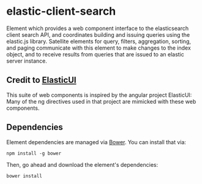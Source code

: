 # elastic-client-search

Element which provides a web component interface to the elasticsearch client search API, and coordinates building and issuing queries using the elastic.js library.  Satellite elements for query, filters, aggregation, sorting, and paging communicate with this element to make changes to the index object, and to receive results from queries that are issued to an elastic server instance.  


## Credit to <a href="https://github.com/YousefED/ElasticUI" target="_blank">ElasticUI</a>
This suite of web components is inspired by the angular project ElasticUI:  Many of the ng directives used in that project are mimicked with these web components.


## Dependencies

Element dependencies are managed via [Bower](http://bower.io/). You can
install that via:

    npm install -g bower

Then, go ahead and download the element's dependencies:

    bower install



